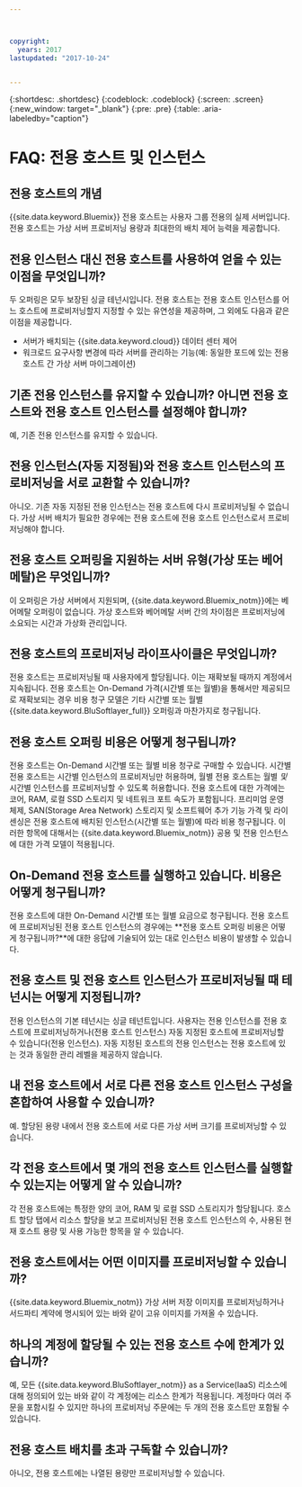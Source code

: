 ```yaml
---



copyright:
  years: 2017
lastupdated: "2017-10-24"


---
```


{:shortdesc: .shortdesc}
{:codeblock: .codeblock}
{:screen: .screen}
{:new_window: target="_blank"}
{:pre: .pre}
{:table: .aria-labeledby="caption"}


# FAQ: 전용 호스트 및 인스턴스

## 전용 호스트의 개념
{{site.data.keyword.Bluemix}} 전용 호스트는 사용자 그룹 전용의 실제 서버입니다. 전용 호스트는 가상 서버 프로비저닝 용량과 최대한의 배치 제어 능력을 제공합니다.

## 전용 인스턴스 대신 전용 호스트를 사용하여 얻을 수 있는 이점을 무엇입니까?
두 오퍼링은 모두 보장된 싱글 테넌시입니다. 전용 호스트는 전용 호스트 인스턴스를 어느 호스트에 프로비저닝할지 지정할 수 있는 유연성을 제공하며, 그 외에도 다음과 같은 이점을 제공합니다. 
   * 서버가 배치되는 {{site.data.keyword.cloud}} 데이터 센터 제어
   * 워크로드 요구사항 변경에 따라 서버를 관리하는 기능(예: 동일한 포드에 있는 전용 호스트 간 가상 서버 마이그레이션)

## 기존 전용 인스턴스를 유지할 수 있습니까? 아니면 전용 호스트와 전용 호스트 인스턴스를 설정해야 합니까?
예, 기존 전용 인스턴스를 유지할 수 있습니다. 

## 전용 인스턴스(자동 지정됨)와 전용 호스트 인스턴스의 프로비저닝을 서로 교환할 수 있습니까?
아니오. 기존 자동 지정된 전용 인스턴스는 전용 호스트에 다시 프로비저닝될 수 없습니다. 가상 서버 배치가 필요한 경우에는 전용 호스트에 전용 호스트 인스턴스로서 프로비저닝해야 합니다.

## 전용 호스트 오퍼링을 지원하는 서버 유형(가상 또는 베어메탈)은 무엇입니까?
이 오퍼링은 가상 서버에서 지원되며, {{site.data.keyword.Bluemix_notm}}에는 베어메탈 오퍼링이 없습니다. 가상 호스트와 베어메탈 서버 간의 차이점은 프로비저닝에 소요되는 시간과 가상화 관리입니다.

## 전용 호스트의 프로비저닝 라이프사이클은 무엇입니까?
전용 호스트는 프로비저닝될 때 사용자에게 할당됩니다. 이는 재확보될 때까지 계정에서 지속됩니다. 전용 호스트는 On-Demand 가격(시간별 또는 월별)을 통해서만 제공되므로 재확보되는 경우 비용 청구 모델은 기타 시간별 또는 월별 {{site.data.keyword.BluSoftlayer_full}} 오퍼링과 마찬가지로 청구됩니다.

## 전용 호스트 오퍼링 비용은 어떻게 청구됩니까?
전용 호스트는 On-Demand 시간별 또는 월별 비용 청구로 구매할 수 있습니다. 시간별 전용 호스트는 시간별 인스턴스의 프로비저닝만 허용하며, 월별 전용 호스트는 월별 *및* 시간별 인스턴스를 프로비저닝할 수 있도록 허용합니다. 전용 호스트에 대한 가격에는 코어, RAM, 로컬 SSD 스토리지 및 네트워크 포트 속도가 포함됩니다. 프리미엄 운영 체제, SAN(Storage Area Network) 스토리지 및 소프트웨어 추가 기능 가격 및 라이센싱은 전용 호스트에 배치된 인스턴스(시간별 또는 월별)에 따라 비용 청구됩니다. 이러한 항목에 대해서는 {{site.data.keyword.Bluemix_notm}} 공용 및 전용 인스턴스에 대한 가격 모델이 적용됩니다.

## On-Demand 전용 호스트를 실행하고 있습니다. 비용은 어떻게 청구됩니까?
전용 호스트에 대한 On-Demand 시간별 또는 월별 요금으로 청구됩니다. 전용 호스트에 프로비저닝된 전용 호스트 인스턴스의 경우에는 **전용 호스트 오퍼링 비용은 어떻게 청구됩니까?**에 대한 응답에 기술되어 있는 대로 인스턴스 비용이 발생할 수 있습니다.

## 전용 호스트 및 전용 호스트 인스턴스가 프로비저닝될 때 테넌시는 어떻게 지정됩니까?
전용 인스턴스의 기본 테넌시는 싱글 테넌트입니다. 사용자는 전용 인스턴스를 전용 호스트에 프로비저닝하거나(전용 호스트 인스턴스) 자동 지정된 호스트에 프로비저닝할 수 있습니다(전용 인스턴스). 자동 지정된 호스트의 전용 인스턴스는 전용 호스트에 있는 것과 동일한 관리 레벨을 제공하지 않습니다.

## 내 전용 호스트에서 서로 다른 전용 호스트 인스턴스 구성을 혼합하여 사용할 수 있습니까?
예. 할당된 용량 내에서 전용 호스트에 서로 다른 가상 서버 크기를 프로비저닝할 수 있습니다.

## 각 전용 호스트에서 몇 개의 전용 호스트 인스턴스를 실행할 수 있는지는 어떻게 알 수 있습니까?
각 전용 호스트에는 특정한 양의 코어, RAM 및 로컬 SSD 스토리지가 할당됩니다. 호스트 할당 탭에서 리소스 할당을 보고 프로비저닝된 전용 호스트 인스턴스의 수, 사용된 현재 호스트 용량 및 사용 가능한 항목을 알 수 있습니다.

## 전용 호스트에서는 어떤 이미지를 프로비저닝할 수 있습니까?
{{site.data.keyword.Bluemix_notm}} 가상 서버 저장 이미지를 프로비저닝하거나 서드파티 계약에 명시되어 있는 바와 같이 고유 이미지를 가져올 수 있습니다.

## 하나의 계정에 할당될 수 있는 전용 호스트 수에 한계가 있습니까?
예, 모든 {{site.data.keyword.BluSoftlayer_notm}} as a Service(IaaS) 리소스에 대해 정의되어 있는 바와 같이 각 계정에는 리소스 한계가 적용됩니다. 계정마다 여러 주문을 포함시킬 수 있지만 하나의 프로비저닝 주문에는 두 개의 전용 호스트만 포함될 수 있습니다.

## 전용 호스트 배치를 초과 구독할 수 있습니까?
아니오, 전용 호스트에는 나열된 용량만 프로비저닝할 수 있습니다.

